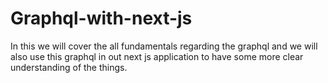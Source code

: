 # Graphql-with-next-js
In this we will cover the all fundamentals regarding the graphql and we will also use this graphql in out next js application to have some more clear understanding of the things.
